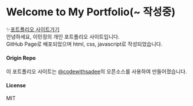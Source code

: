 # Welcome to My Portfolio(~ 작성중)
✨[포트폴리오 사이트가기](https://be-anything.github.io/portfolio/)
<br /> 안녕하세요, 이민정의 개인 포트폴리오 사이트입니다.
<br /> GitHub Page로 배포되었으며 html, css, javascript로 작성되었습니다.

#### Origin Repo
이 포트폴리오 사이트는 [@codewithsadee](https://github.com/codewithsadee/vcard-personal-portfolio)의 오픈소스를 사용하여 만들어졌습니다.

#### License
MIT
